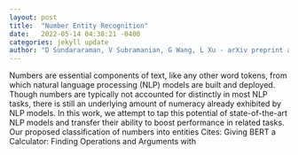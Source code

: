 ```yaml
---
layout: post
title:  "Number Entity Recognition"
date:   2022-05-14 04:38:21 -0400
categories: jekyll update
author: "D Sundararaman, V Subramanian, G Wang, L Xu - arXiv preprint arXiv , 2022"
---
```

Numbers are essential components of text, like any other word tokens, from which natural language processing (NLP) models are built and deployed. Though numbers are typically not accounted for distinctly in most NLP tasks, there is still an underlying amount of numeracy already exhibited by NLP models. In this work, we attempt to tap this potential of state-of-the-art NLP models and transfer their ability to boost performance in related tasks. Our proposed classification of numbers into entities Cites: Giving BERT a Calculator: Finding Operations and Arguments with